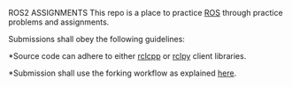 
ROS2 ASSIGNMENTS
This repo is a place to practice [ROS](https://docs.ros.org/en/humble/index.html) through practice problems and assignments.

Submissions shall obey the following guidelines:

*Source code can adhere to either [rclcpp](https://github.com/ros2/rclcpp) or [rclpy](https://github.com/ros2/rclpy) client libraries.

*Submission shall use the forking workflow as explained [here](https://gist.github.com/Chaser324/ce0505fbed06b947d962).


